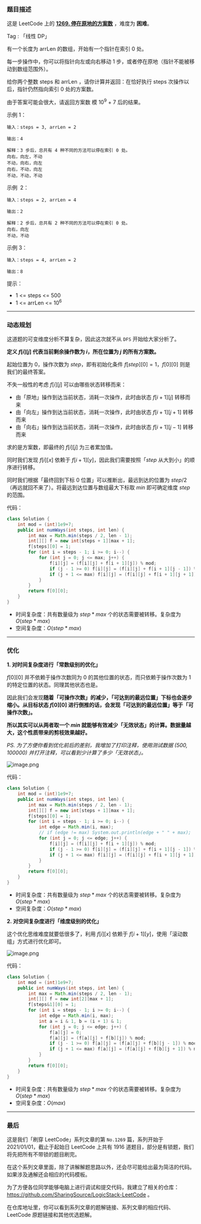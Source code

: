 ### 题目描述

这是 LeetCode 上的 **[1269. 停在原地的方案数](https://leetcode-cn.com/problems/number-of-ways-to-stay-in-the-same-place-after-some-steps/solution/gong-shui-san-xie-xiang-jie-xian-xing-dp-m9q9/)** ，难度为 **困难**。

Tag : 「线性 DP」




有一个长度为 arrLen 的数组，开始有一个指针在索引 0 处。

每一步操作中，你可以将指针向左或向右移动 1 步，或者停在原地（指针不能被移动到数组范围外）。

给你两个整数 steps 和 arrLen ，请你计算并返回：在恰好执行 steps 次操作以后，指针仍然指向索引 0 处的方案数。

由于答案可能会很大，请返回方案数 模 $10^9$ + 7 后的结果。


示例 1：
```
输入：steps = 3, arrLen = 2

输出：4

解释：3 步后，总共有 4 种不同的方法可以停在索引 0 处。
向右，向左，不动
不动，向右，向左
向右，不动，向左
不动，不动，不动
```
示例  2：
```
输入：steps = 2, arrLen = 4

输出：2

解释：2 步后，总共有 2 种不同的方法可以停在索引 0 处。
向右，向左
不动，不动
```
示例 3：
```
输入：steps = 4, arrLen = 2

输出：8
```

提示：
* 1 <= steps <= 500
* 1 <= arrLen <= $10^6$

---

### 动态规划

这道题的可变维度分析不算复杂，因此这次就不从 `DFS` 开始给大家分析了。

**定义 $f[i][j]$ 代表当前剩余操作数为 $i$，所在位置为 $j$ 的所有方案数。** 

起始位置为 $0$，操作次数为 $step$，即有初始化条件 $f[step][0] = 1$，$f[0][0]$ 则是我们的最终答案。

不失一般性的考虑 $f[i][j]$ 可以由哪些状态转移而来：

* 由「原地」操作到达当前状态，消耗一次操作，此时由状态 $f[i + 1][j]$ 转移而来
* 由「向左」操作到达当前状态，消耗一次操作，此时由状态 $f[i + 1][j + 1]$ 转移而来
* 由「向右」操作到达当前状态，消耗一次操作，此时由状态 $f[i + 1][j - 1]$ 转移而来

求的是方案数，即最终的 $f[i][j]$ 为三者累加值。

同时我们发现 $f[i][x]$ 依赖于 $f[i + 1][y]$，因此我们需要按照「$step$ 从大到小」的顺序进行转移。

同时我们根据「最终回到下标 $0$ 位置」可以推断出，最远到达的位置为 $step / 2$（再远就回不来了）。将最远到达位置与数组最大下标取 $min$ 即可确定维度 $step$ 的范围。

代码：
```Java
class Solution {
    int mod = (int)1e9+7;
    public int numWays(int steps, int len) {
        int max = Math.min(steps / 2, len - 1);
        int[][] f = new int[steps + 1][max + 1]; 
        f[steps][0] = 1;
        for (int i = steps - 1; i >= 0; i--) {
            for (int j = 0; j <= max; j++) {
                f[i][j] = (f[i][j] + f[i + 1][j]) % mod;
                if (j - 1 >= 0) f[i][j] = (f[i][j] + f[i + 1][j - 1]) % mod;
                if (j + 1 <= max) f[i][j] = (f[i][j] + f[i + 1][j + 1]) % mod;
            }
        }
        return f[0][0];
    }
}
```
* 时间复杂度：共有数量级为 $step * max$ 个的状态需要被转移。复杂度为 $O(step * max)$
* 空间复杂度：$O(step * max)$

---

### 优化

**1. 对时间复杂度进行「常数级别的优化」**

$f[0][0]$ 并不依赖于操作次数同为 $0$ 的其他位置的状态，而只依赖于操作次数为 $1$ 的特定位置的状态。同理其他状态也是。

因此我们会发现**随着「可操作次数」的减少，「可达到的最远位置」下标也会逐步缩小。从目标状态 $f[0][0]$ 进行倒推的话，会发现「可达到的最远位置」等于「可操作次数」。**

**所以其实可以从两者取一个 $min$ 就能够有效减少「无效状态」的计算。数据量越大，这个性质带来的剪枝效果越好。**

*PS. 为了方便你看到优化前后的差别，我增加了打印注释，使用测试数据 (500, 100000) 并打开注释，可以看到少计算了多少「无效状态」。*

![image.png](https://pic.leetcode-cn.com/1620871920-RPLLLz-image.png)

代码：
```Java
class Solution {
    int mod = (int)1e9+7;
    public int numWays(int steps, int len) {
        int max = Math.min(steps / 2, len - 1);
        int[][] f = new int[steps + 1][max + 1]; 
        f[steps][0] = 1;
        for (int i = steps - 1; i >= 0; i--) {
            int edge = Math.min(i, max);
            // if (edge != max) System.out.println(edge + " " + max);
            for (int j = 0; j <= edge; j++) {
                f[i][j] = (f[i][j] + f[i + 1][j]) % mod;
                if (j - 1 >= 0) f[i][j] = (f[i][j] + f[i + 1][j - 1]) % mod;
                if (j + 1 <= max) f[i][j] = (f[i][j] + f[i + 1][j + 1]) % mod;
            }
        }
        return f[0][0];
    }
}
```
* 时间复杂度：共有数量级为 $step * max$ 个的状态需要被转移。复杂度为 $O(step * max)$
* 空间复杂度：$O(step * max)$

**2. 对空间复杂度进行「维度级别的优化」**

这个优化思维难度就要低很多了，利用 $f[i][x]$ 依赖于 $f[i + 1][y]$，使用「滚动数组」方式进行优化即可。

![image.png](https://pic.leetcode-cn.com/1620871818-LnzPIh-image.png)

代码：
```Java
class Solution {
    int mod = (int)1e9+7;
    public int numWays(int steps, int len) {
        int max = Math.min(steps / 2, len - 1);
        int[][] f = new int[2][max + 1]; 
        f[steps&1][0] = 1;
        for (int i = steps - 1; i >= 0; i--) {
            int edge = Math.min(i, max);
            int a = i & 1, b = (i + 1) & 1;
            for (int j = 0; j <= edge; j++) {
                f[a][j] = 0;
                f[a][j] = (f[a][j] + f[b][j]) % mod;
                if (j - 1 >= 0) f[a][j] = (f[a][j] + f[b][j - 1]) % mod;
                if (j + 1 <= max) f[a][j] = (f[a][j] + f[b][j + 1]) % mod;
            }
        }
        return f[0][0];
    }
}
```
* 时间复杂度：共有数量级为 $step * max$ 个的状态需要被转移。复杂度为 $O(step * max)$
* 空间复杂度：$O(max)$

---

### 最后

这是我们「刷穿 LeetCode」系列文章的第 `No.1269` 篇，系列开始于 2021/01/01，截止于起始日 LeetCode 上共有 1916 道题目，部分是有锁题，我们将先把所有不带锁的题目刷完。

在这个系列文章里面，除了讲解解题思路以外，还会尽可能给出最为简洁的代码。如果涉及通解还会相应的代码模板。

为了方便各位同学能够电脑上进行调试和提交代码，我建立了相关的仓库：https://github.com/SharingSource/LogicStack-LeetCode 。

在仓库地址里，你可以看到系列文章的题解链接、系列文章的相应代码、LeetCode 原题链接和其他优选题解。

